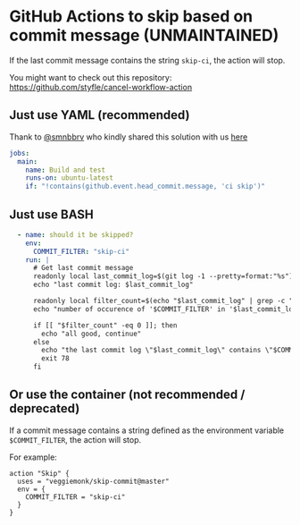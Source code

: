 # GitHub Actions to skip based on commit message (UNMAINTAINED)

If the last commit message contains the string `skip-ci`, the action will stop.

You might want to check out this repository: https://github.com/styfle/cancel-workflow-action

## Just use YAML (recommended)

Thank to [@smnbbrv](https://github.com/smnbbrv) who kindly shared this solution with us [here](https://github.com/veggiemonk/skip-commit/issues/5)

```yaml
jobs:
  main:
    name: Build and test
    runs-on: ubuntu-latest
    if: "!contains(github.event.head_commit.message, 'ci skip')"
```

## Just use BASH

```yaml
  - name: should it be skipped?
    env:
      COMMIT_FILTER: "skip-ci"
    run: | 
      # Get last commit message
      readonly local last_commit_log=$(git log -1 --pretty=format:"%s")
      echo "last commit log: $last_commit_log"

      readonly local filter_count=$(echo "$last_commit_log" | grep -c "$COMMIT_FILTER" )
      echo "number of occurence of '$COMMIT_FILTER' in '$last_commit_log': $filter_count"

      if [[ "$filter_count" -eq 0 ]]; then
        echo "all good, continue"
      else
        echo "the last commit log \"$last_commit_log\" contains \"$COMMIT_FILTER\", stopping"
        exit 78
      fi
```

## Or use the container (not recommended / deprecated)

If a commit message contains a string defined as the environment variable `$COMMIT_FILTER`, the action will stop.

For example:

```workflow
action "Skip" {
  uses = "veggiemonk/skip-commit@master"
  env = {
    COMMIT_FILTER = "skip-ci"
  }
}
```


